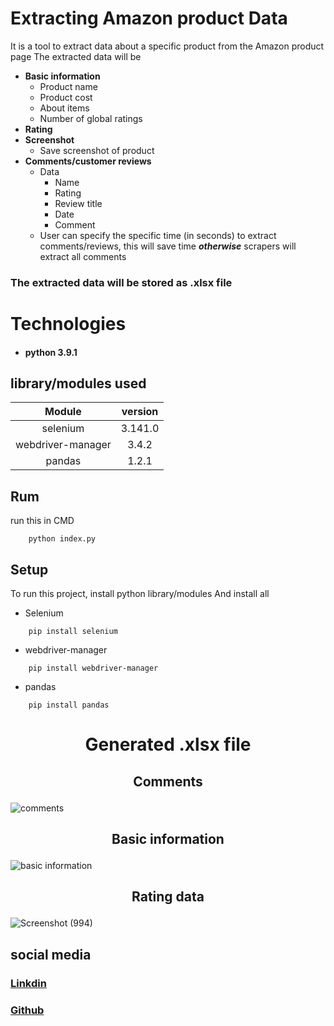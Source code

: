 # Extracting Amazon product Data
It is a tool to extract data about a specific product from the Amazon product page
The extracted data will be
* __Basic information__
    * Product name
    * Product cost
    * About items
    * Number of global ratings
* __Rating__
* __Screenshot__
    * Save screenshot of product
* __Comments/customer reviews__
    * Data
        * Name
        * Rating
        * Review title
        * Date
        * Comment
    * User can specify the specific time (in seconds) to extract comments/reviews, this will save time ___otherwise___ scrapers will extract all comments
### __The extracted data will be stored as .xlsx file__

# Technologies
*  #### python 3.9.1
## library/modules used
|Module            | version |
|:---:             | :---:   |
|selenium          | 3.141.0 |
|webdriver-manager | 3.4.2   |
|pandas            | 1.2.1   |
## Rum
run this in CMD
```
    python index.py
```
## Setup
To run this project, install python library/modules And install all
* Selenium
```
    pip install selenium
```
* webdriver-manager
```
    pip install webdriver-manager
```
* pandas
```
    pip install pandas
```
# <p align="center">Generated .xlsx file</p>
## <p align="center">Comments</p>
![comments](https://user-images.githubusercontent.com/84379558/133373152-b7eee038-fa2d-4fad-9c45-c28b2f4a3cad.png)
## <p align="center">Basic information</p>
![basic information](https://user-images.githubusercontent.com/84379558/133373251-00cc0bce-e4bf-48c4-a1bf-fb0d507be2b0.png)
## <p align="center">Rating data</p>
![Screenshot (994)](https://user-images.githubusercontent.com/84379558/133373266-e2aeaee1-52fe-44a5-9585-bffdc825af2b.png)
## __social media__
### [Linkdin](https://www.linkedin.com/in/ankitjha2603/)
### [Github](https://github.com/ankitjha2603)
